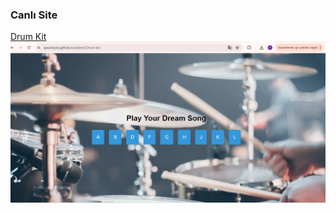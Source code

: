 ### Canlı Site
[Drum Kit](https://aysunsoylu.github.io/odevler/Drum-kit/)
![Proje Ekran Görüntüsü](./image.png)